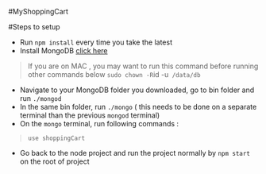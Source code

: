 #MyShoppingCart

#Steps to setup

- Run `npm install` every time you take the latest
- Install MongoDB [click here](https://www.mongodb.com/download-center#enterprise)

> If you are on MAC , you may want to run this command before running other commands below
 ` sudo chown -R `id -u` /data/db`

- Navigate to your MongoDB folder you downloaded, go to bin folder and run `./mongod`
- In the same bin folder, run `./mongo` ( this needs to be done on a separate terminal than the previous `mongod` terminal)
- On the `mongo` terminal, run following commands :

> `use shoppingCart`


- Go back to the node project and run the project normally by
`npm start` on the root of project